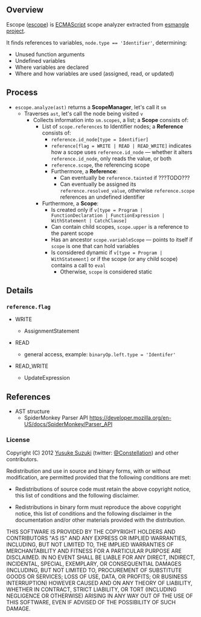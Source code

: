 
## Overview

Escope ([escope](http://github.com/Constellation/escope)) is
[ECMAScript](http://www.ecma-international.org/publications/standards/Ecma-262.htm)
scope analyzer extracted from [esmangle project](http://github.com/Constellation/esmangle).

It finds references to variables, ```node.type == 'Identifier'```, determining:
* Unused function arguments
* Undefined variables
* Where variables are declared
* Where and how variables are used (assigned, read, or updated)

## Process

* ```escope.analyze(ast)``` returns a __ScopeManager__, let's call it ```sm```
	* Traverses ```ast```, let's call the node being visited ```v```
		* Collects information into ```sm.scopes```, a list; a __Scope__ consists of:
			* List of ```scope.references``` to Identifier nodes; a __Reference__ consists of:
				* ```reference.id_node[type = Identifier]```
				* ```reference[flag = WRITE | READ | READ_WRITE]``` indicates how a scope uses ```reference.id_node``` &mdash; whether it alters ```reference.id_node```, only reads the value, or both
				* ```reference.scope```, the referencing scope
				* Furthermore, a __Reference__:
					* Can eventually be ```reference.tainted``` if ???TODO???
					* Can eventually be assigned its ```reference.resolved_value```, otherwise ```reference.scope``` references an undefined identifier
			* Furthermore, a __Scope__:
				* Is created only if ```v[type = Program | FunctionDeclaration | FunctionExpression | WithStatement | CatchClause]```
				* Can contain child scopes, ```scope.upper``` is a reference to the parent scope
				* Has an ancestor ```scope.variableScope``` &mdash; points to itself if ```scope``` is one that can hold variables
				* Is considered dynamic if ```v[type = Program | WithStatement]``` or if the scope (or any child scope) contains a call to ```eval```
					* Otherwise, ```scope``` is considered static


## Details

### ```reference.flag```
* WRITE
	* AssignmentStatement


* READ
	* general access, example: ```binaryOp.left.type = 'Identifer'```
	

* READ_WRITE
	* UpdateExpression


## References
* AST structure
	* SpiderMonkey Parser API https://developer.mozilla.org/en-US/docs/SpiderMonkey/Parser_API



### License

Copyright (C) 2012 [Yusuke Suzuki](http://github.com/Constellation)
 (twitter: [@Constellation](http://twitter.com/Constellation)) and other contributors.

Redistribution and use in source and binary forms, with or without
modification, are permitted provided that the following conditions are met:

  * Redistributions of source code must retain the above copyright
    notice, this list of conditions and the following disclaimer.

  * Redistributions in binary form must reproduce the above copyright
    notice, this list of conditions and the following disclaimer in the
    documentation and/or other materials provided with the distribution.

THIS SOFTWARE IS PROVIDED BY THE COPYRIGHT HOLDERS AND CONTRIBUTORS "AS IS"
AND ANY EXPRESS OR IMPLIED WARRANTIES, INCLUDING, BUT NOT LIMITED TO, THE
IMPLIED WARRANTIES OF MERCHANTABILITY AND FITNESS FOR A PARTICULAR PURPOSE
ARE DISCLAIMED. IN NO EVENT SHALL <COPYRIGHT HOLDER> BE LIABLE FOR ANY
DIRECT, INDIRECT, INCIDENTAL, SPECIAL, EXEMPLARY, OR CONSEQUENTIAL DAMAGES
(INCLUDING, BUT NOT LIMITED TO, PROCUREMENT OF SUBSTITUTE GOODS OR SERVICES;
LOSS OF USE, DATA, OR PROFITS; OR BUSINESS INTERRUPTION) HOWEVER CAUSED AND
ON ANY THEORY OF LIABILITY, WHETHER IN CONTRACT, STRICT LIABILITY, OR TORT
(INCLUDING NEGLIGENCE OR OTHERWISE) ARISING IN ANY WAY OUT OF THE USE OF
THIS SOFTWARE, EVEN IF ADVISED OF THE POSSIBILITY OF SUCH DAMAGE.
